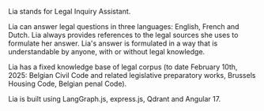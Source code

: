 Lia stands for Legal Inquiry Assistant.

Lia can answer legal questions in three languages: English, French and Dutch.
Lia always provides references to the legal sources she uses to formulate her answer.
Lia's answer is formulated in a way that is understandable by anyone, with or without legal knowledge.

Lia has a fixed knowledge base of legal corpus (to date February 10th, 2025: Belgian Civil Code and related legislative preparatory works, Brussels Housing Code, Belgian penal Code).

Lia is built using LangGraph.js, express.js, Qdrant and Angular 17.
